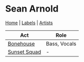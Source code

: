 # Sean Arnold

[Home](../index.md) | [Labels](../labels.md) | [Artists](../artists.md)

| Act | Role |
|---|---|
| [Bonehouse](bonehouse.md) | Bass, Vocals |
| [Sunset Squad](sunset-squad.md) | - |